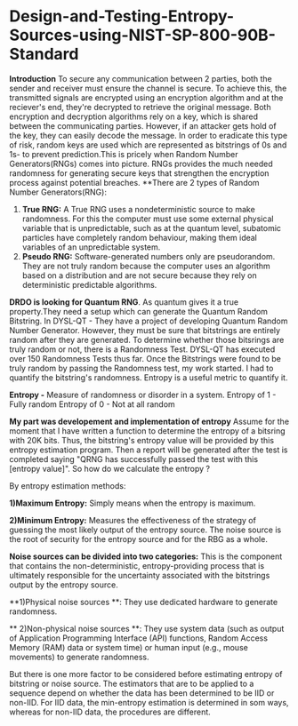 # Design-and-Testing-Entropy-Sources-using-NIST-SP-800-90B-Standard
**Introduction**
To secure any communication between 2 parties, both the sender and receiver must ensure the channel is secure. To achieve this, the transmitted signals are encrypted  using an encryption algorithm and at the reciever's end, they're decrypted to retrieve the original message. Both encryption and decryption algorithms rely on a key, which is shared between the communicating parties.
However, if an attacker gets hold of the key, they can easily decode the message. In order to eradicate this type of risk, random keys are used which are represented as bitstrings of 0s and 1s- to prevent prediction.This is pricely when Random Number Generators(RNGs) comes into picture. RNGs provides the much needed randomness for generating secure keys that strengthen the encryption process against potential breaches.
**There are 2 types of Random Number Generators(RNG):
 1) **True RNG:** A True RNG uses a nondeterministic source to make randomness.
For this the computer must use some external physical variable that is unpredictable, such as at the quantum level, subatomic particles have completely random behaviour, making them ideal variables of an unpredictable system.
 2) **Pseudo RNG:** Software-generated numbers only are pseudorandom. They are not truly random because the computer uses an algorithm based on a distribution and are not secure because they rely on deterministic  predictable algorithms.
    
**DRDO is looking for Quantum RNG**. As quantum gives it a true property.They need a setup which can generate the Quantum Random Bitstring.
In DYSL-QT - They have a project of developing Quantum Random Number Generator. However, they must be sure that bitstrings are entirely random after they are generated.
To determine whether those bitsrings are truly random or not, there is a Randomness Test. DYSL-QT has executed over 150 Randomness Tests thus far.
Once the Bitstrings were found to be truly random by passing the Randomness test, my work started. I had to quantify the bitstring's randomness. Entropy is a useful metric to quantify it.

**Entropy -** Measure of randomness or disorder in a system.
Entropy of 1 - Fully random
Entropy of 0 -  Not at all random

**My part was developement and implementation of entropy**
Assume for the moment that I have written a function to determine the entropy of a bitsring with 20K bits. Thus, the bitstring's entropy value will be provided by this entropy estimation program.  Then a report will be generated after the test is completed saying "QRNG has successfully passed the test with this [entropy value]".
So how do we calculate the entropy ?

By entropy estimation methods:

**1)Maximum Entropy:**
Simply means when the entropy is maximum.

**2)Minimum Entropy:**
Measures the effectiveness of the strategy of guessing the most likely output of the entropy source.
The noise source is the root of security for the entropy source and for the RBG as a whole.

**Noise sources can be divided into two categories:**
This is the component that contains the non-deterministic, entropy-providing process that is ultimately
responsible for the uncertainty associated with the bitstrings output by the entropy source.

 **1)Physical noise sources **: They use dedicated hardware
to generate randomness.

** 2)Non-physical noise sources **: They use system data (such as output of Application Programming Interface (API) functions, Random Access Memory (RAM) data or
system time) or human input (e.g., mouse movements) to generate randomness.

But there is one more factor to be considered before estimating entropy of bitstring or noise source.
The estimators that are to be applied to a sequence depend on whether the data has been determined to be IID or non-IID. For IID data, the min-entropy estimation is determined in som ways, whereas for non-IID data, the procedures are different.

